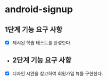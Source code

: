 # android-signup

## 1단계 기능 요구 사항

- [x] 제시된 학습 테스트를 완성한다.


- ## 2단계 기능 요구 사항

- [x] 디자인 시안을 참고하여 회원가입 뷰를 구현한다.




